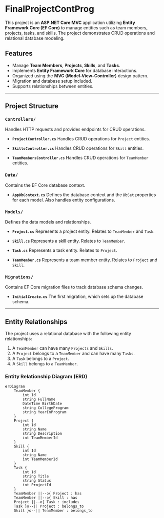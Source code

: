 # FinalProjectContProg

This project is an **ASP.NET Core MVC** application utilizing **Entity Framework Core (EF Core)** to manage entities such as team members, projects, tasks, and skills. The project demonstrates CRUD operations and relational database modeling.

## Features
- Manage **Team Members**, **Projects**, **Skills**, and **Tasks**.
- Implements **Entity Framework Core** for database interactions.
- Organized using the **MVC (Model-View-Controller)** design pattern.
- Migration and database setup included.
- Supports relationships between entities.

---

## Project Structure

### `Controllers/`
Handles HTTP requests and provides endpoints for CRUD operations.

- **`ProjectController.cs`**
  Handles CRUD operations for `Project` entities.

- **`SkillsController.cs`**
  Handles CRUD operations for `Skill` entities.

- **`TeamMembersController.cs`**
  Handles CRUD operations for `TeamMember` entities.

### `Data/`
Contains the EF Core database context.

- **`AppDbContext.cs`**
  Defines the database context and the `DbSet` properties for each model. Also handles entity configurations.

### `Models/`
Defines the data models and relationships.

- **`Project.cs`**
  Represents a project entity. Relates to `TeamMember` and `Task`.

- **`Skill.cs`**
  Represents a skill entity. Relates to `TeamMember`.

- **`Task.cs`**
  Represents a task entity. Relates to `Project`.

- **`TeamMember.cs`**
  Represents a team member entity. Relates to `Project` and `Skill`.

### `Migrations/`
Contains EF Core migration files to track database schema changes.

- **`InitialCreate.cs`**
  The first migration, which sets up the database schema.

---

## Entity Relationships

The project uses a relational database with the following entity relationships:
1. A `TeamMember` can have many `Projects` and `Skills`.
2. A `Project` belongs to a `TeamMember` and can have many `Tasks`.
3. A `Task` belongs to a `Project`.
4. A `Skill` belongs to a `TeamMember`.

### Entity Relationship Diagram (ERD)
```mermaid
erDiagram
    TeamMember {
        int Id
        string FullName
        DateTime BirthDate
        string CollegeProgram
        string YearInProgram
    }
    Project {
        int Id
        string Name
        string Description
        int TeamMemberId
    }
    Skill {
        int Id
        string Name
        int TeamMemberId
    }
    Task {
        int Id
        string Title
        string Status
        int ProjectId
    }
    TeamMember ||--o{ Project : has
    TeamMember ||--o{ Skill : has
    Project ||--o{ Task : includes
    Task }o--|| Project : belongs_to
    Skill }o--|| TeamMember : belongs_to
